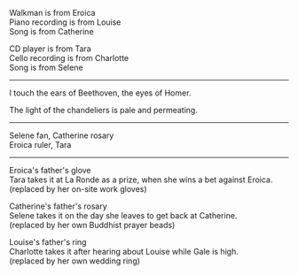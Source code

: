 Walkman is from Eroica  
Piano recording is from Louise  
Song is from Catherine  
  
CD player is from Tara  
Cello recording is from Charlotte  
Song is from Selene

* * * 

I touch the ears of Beethoven, the eyes of Homer.  
  
The light of the chandeliers is pale and permeating.

* * *

Selene fan, Catherine rosary  
Eroica ruler, Tara

* * *

Eroica's father's glove  
Tara takes it at La Ronde as a prize, when she wins a bet against Eroica.  
(replaced by her on-site work gloves)  
  
Catherine's father's rosary  
Selene takes it on the day she leaves to get back at Catherine.  
(replaced by her own Buddhist prayer beads)  
  
Louise's father's ring  
Charlotte takes it after hearing about Louise while Gale is high.  
(replaced by her own wedding ring)